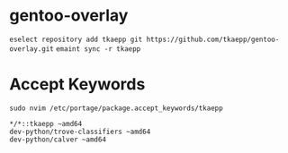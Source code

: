 # gentoo-overlay

`eselect repository add tkaepp git https://github.com/tkaepp/gentoo-overlay.git`
`emaint sync -r tkaepp`

# Accept Keywords
`sudo nvim /etc/portage/package.accept_keywords/tkaepp`

```
*/*::tkaepp ~amd64
dev-python/trove-classifiers ~amd64
dev-python/calver ~amd64
```
